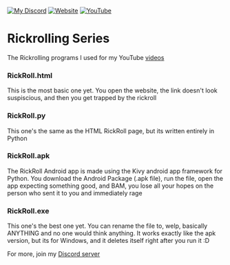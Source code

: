 [![My Discord](https://discord.giornosmp.com/)](https://discord.giornosmp.com/)
[![Website](https://giornosmp.com)](https://giornosmp.com)
[![YouTube](https://giornosmp.com/youtube)](https://giornosmp.com/youtube)

# Rickrolling Series
The Rickrolling programs I used for my YouTube <a href="https://giornosmp.com/youtube/">videos</a>

### RickRoll.html
This is the most basic one yet. You open the website, the link doesn't look suspiscious, and then you get trapped by the rickroll

### RickRoll.py
This one's the same as the HTML RickRoll page, but its written entirely in Python

### RickRoll.apk
The RickRoll Android app is made using the Kivy android app framework for Python. You download the Android Package (.apk file), run the file, open the app expecting something good, and BAM, you lose all your hopes on the person who sent it to you and immediately rage

### RickRoll.exe
This one's the best one yet. You can rename the file to, welp, basically ANYTHING and no one would think anything. It works exactly like the apk version, but its for Windows, and it deletes itself right after you run it :D




For more, join my <a href="https://discord.giornosmp.com/">Discord server</a>
